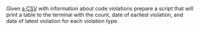 Given [a CSV](Violations-2012.csv) with information about code violations prepare a script that will print a table to the terminal with the count, date of earliest violation, and date of latest violation for each violation type.
